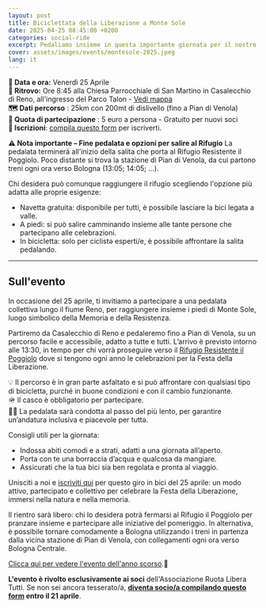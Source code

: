 ```yaml
---
layout: post
title: Biciclettata della Liberazione a Monte Sole
date: 2025-04-25 08:45:00 +0200
categories: social-ride
excerpt: Pedaliamo insieme in questa importante giornata per il nostro Territorio
cover: assets/images/events/montesole-2025.jpeg
lang: it
---
```

**📅 Data e ora:** Venerdì 25 Aprile\
**📍 Ritrovo:** Ore 8:45 alla Chiesa Parrocchiale di San Martino in Casalecchio di Reno, all'ingresso del Parco Talon - [Vedi mappa](https://chat.whatsapp.com/L0AhkPWrf7PKQyTK6Fuf16)\
**🗺️ Dati percorso** : 25km con 200mt di dislivello (fino a Pian di Venola)\
**💸 Quota di partecipazione** : 5 euro a persona - Gratuito per nuovi soci\
**📝 Iscrizioni**: [compila questo form](https://docs.google.com/forms/d/e/1FAIpQLScm1jzZi_eIxzBMGwa1-eRXCYbbVY8m0o0VzZg9NLpCAcDiRw/viewform?usp=dialog) per iscriverti.

**⚠️ Nota importante – Fine pedalata e opzioni per salire al Rifugio**
La pedalata terminerà all'inizio della salita che porta al Rifugio Resistente il Poggiolo. Poco distante si trova la stazione di Pian di Venola, da cui partono treni ogni ora verso Bologna (13:05; 14:05; ...).

Chi desidera può comunque raggiungere il rifugio scegliendo l'opzione più adatta alle proprie esigenze:
- Navetta gratuita: disponibile per tutti, è possibile lasciare la bici legata a valle.
- A piedi: si può salire camminando insieme alle tante persone che partecipano alle celebrazioni.
- In bicicletta: solo per ciclistə esperti/e, è possibile affrontare la salita pedalando.

---
## Sull'evento

In occasione del 25 aprile, ti invitiamo a partecipare a una pedalata collettiva lungo il fiume Reno, per raggiungere insieme i piedi di Monte Sole, luogo simbolico della Memoria e della Resistenza.

Partiremo da Casalecchio di Reno e pedaleremo fino a Pian di Venola, su un percorso facile e accessibile, adatto a tutte e tutti. L’arrivo è previsto intorno alle 13:30, in tempo per chi vorrà proseguire verso il [Rifugio Resistente il Poggiolo](https://rifugioresistente.it/chi-siamo/) dove si tengono ogni anno le celebrazioni per la Festa della Liberazione.

💡 Il percorso è in gran parte asfaltato e si può affrontare con qualsiasi tipo di bicicletta, purché in buone condizioni e con il cambio funzionante.\
🪖 Il casco è obbligatorio per partecipare.\
🚴‍♂️ La pedalata sarà condotta al passo del più lento, per garantire un’andatura inclusiva e piacevole per tuttə.

Consigli utili per la giornata:
- Indossa abiti comodi e a strati, adatti a una giornata all’aperto.
- Porta con te una borraccia d’acqua e qualcosa da mangiare.
- Assicurati che la tua bici sia ben regolata e pronta al viaggio.

Unisciti a noi e [iscriviti qui](https://docs.google.com/forms/d/e/1FAIpQLScm1jzZi_eIxzBMGwa1-eRXCYbbVY8m0o0VzZg9NLpCAcDiRw/viewform?usp=dialog) per questo giro in bici del 25 aprile: un modo attivo, partecipato e collettivo per celebrare la Festa della Liberazione, immersi nella natura e nella memoria.

Il rientro sarà libero: chi lo desidera potrà fermarsi al Rifugio il Poggiolo per pranzare insieme e partecipare alle iniziative del pomeriggio. In alternativa, è possibile tornare comodamente a Bologna utilizzando i treni in partenza dalla vicina stazione di Pian di Venola, con collegamenti ogni ora verso Bologna Centrale.

[Clicca qui per vedere l'evento dell'anno scorso](https://www.instagram.com/reel/C6ZJweYM28U/?igsh=MXZoMW8ybXU3cDJlNQ==).💫


**L'evento è rivolto esclusivamente ai soci** dell'Associazione Ruota Libera Tutti. 
Se non sei ancora tesserato/a, **[diventa socio/a compilando questo form](https://ruota-libera-tutti.github.io/tesseramento) entro il 21 aprile**.
